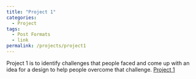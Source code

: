 ```yaml
---
title: "Project 1"
categories:
  - Project
tags:
  - Post Formats
  - link
permalink: /projects/project1
---
```


Project 1 is to identify challenges that people faced and come up with an idea for a design to help people overcome that challenge.
[Project 1](../files/project1.pdf)
